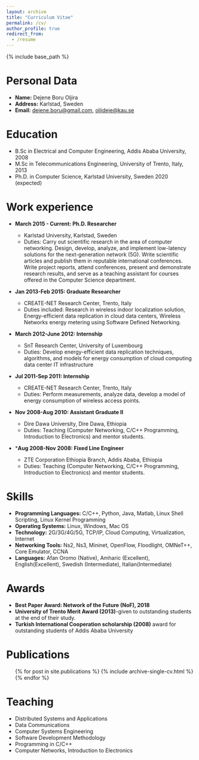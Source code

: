 ```yaml
---
layout: archive
title: "Curriculum Vitae"
permalink: /cv/
author_profile: true
redirect_from:
  - /resume
---
```


{% include base_path %}


Personal Data
=============
* **Name:** Dejene Boru Oljira
* **Address:** Karlstad, Sweden
* **Email:** dejene.boru@gmail.com, oljideje@kau.se

Education
===========
* B.Sc in Electrical and Computer Engineering, Addis Ababa University, 2008
* M.Sc in Telecommunications Engineering, University of Trento, Italy, 2013
* Ph.D. in Computer Science, Karlstad University, Sweden 2020 (expected)

Work experience
======
* **March 2015 - Current: Ph.D. Researcher**
  * Karlstad University, Karlstad, Sweden
  * Duties: Carry out scientific research in the area of computer networking. Design, develop, analyze, and implement low-latency solutions for the next-generation network (5G). Write scientific articles and publish them in reputable international conferences. Write project reports, attend conferences, present and demonstrate research results, and serve as a teaching assistant for courses offered in the Computer Science department.  

* **Jan 2013-Feb 2015: Graduate Researcher**
  * CREATE-NET Research Center, Trento, Italy
  * Duties included: Research in wireless indoor localization solution, Energy-efficient data replication in cloud data centers, Wireless Networks energy metering using Software Defined Networking.
   
* **March 2012-June 2012: Internship**
  * SnT Research Center, University of Luxembourg
  * Duties: Develop energy-efficient data replication techniques, algorithms, and models for energy
consumption of cloud computing data center IT infrastructure

* **Jul 2011-Sep 2011: Internship**
  * CREATE-NET Research Center, Trento, Italy
  * Duties: Perform measurements, analyze data, develop a model of energy consumption of wireless access points. 
  
* **Nov 2008-Aug 2010: Assistant Graduate II**
  * Dire Dawa University, Dire Dawa, Ethiopia
  * Duties: Teaching (Computer Networking, C/C++ Programming, Introduction to Electronics) and mentor students.

* ***Aug 2008-Nov 2008: Fixed Line Engineer**
  * ZTE Corporation Ethiopia Branch, Addis Ababa, Ethiopia
  * Duties: Teaching (Computer Networking, C/C++ Programming, Introduction to Electronics) and mentor students.

Skills
======
* **Programming Languages:** C/C++, Python, Java, Matlab, Linux Shell Scripting, Linux Kernel Programming 
* **Operating Systems:** Linux, Windows, Mac OS
* **Technology:** 2G/3G/4G/5G, TCP/IP, Cloud Computing, Virtualization, Internet 
* **Networking Tools:** Ns2, Ns3, Mininet, OpenFlow, Floodlight, OMNeT++, Core Emulator, CCNA
* **Languages:** Afan Oromo (Native), Amharic (Excellent), English(Excellent), Swedish (Intermediate), Italian(Intermediate)

Awards
======
* **Best Paper Award: Network of the Future (NoF), 2018**
* **University of Trento Merit Award (2013)**-given to outstanding students at the end of their study. 
* **Turkish International Cooperation scholarship (2008)** award for outstanding students of Addis Ababa University

Publications
======
  <ul>{% for post in site.publications %}
    {% include archive-single-cv.html %}
  {% endfor %}</ul>

Teaching
=====
* Distributed Systems and Applications 
* Data Communications 
* Computer Systems Engineering
* Software Development Methodology
* Programming in C/C++
* Computer Networks, Introduction to Electronics
 
<!-- Teaching
======
  <ul>{% for post in site.teaching %}
    {% include archive-single-cv.html %}
  {% endfor %}</ul> -->
  

